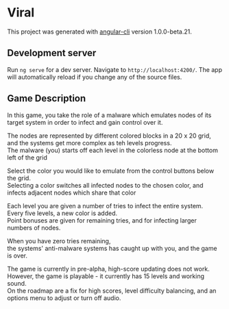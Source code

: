 # Viral

This project was generated with [angular-cli](https://github.com/angular/angular-cli) version 1.0.0-beta.21.

## Development server
Run `ng serve` for a dev server. Navigate to `http://localhost:4200/`. The app will automatically reload if you change any of the source files.

## Game Description
<div class="description">
    <p>In this game, you take the role of a malware which emulates nodes of its target system in order to infect and gain control over it.</p>
    <p>The nodes are represented by different colored blocks in a 20 x 20 grid, and the systems get more complex as teh levels progress.<br/>
    The malware (you) starts off each level in the colorless node at the bottom left of the grid</p>
    <p>Select the color you would like to emulate from the control buttons below the grid. <br/> 
      Selecting a color switches all infected nodes to the chosen color,
      and infects adjacent nodes which share that color</p>
    <p>Each level you are given a number of tries to infect the entire system. <br/>
      Every five levels, a new color is added.<br />
      Point bonuses are given for remaining tries, and for infecting larger numbers of nodes. <br/>
    </p>
    <p>When you have zero tries remaining, <br />
      the systems' anti-malware systems has caught up with you, and the game is over.</p>
    <p>The game is currently in pre-alpha, high-score updating does not work. <br/>
    However, the game is playable - it currently has 15 levels and working sound. <br/>
    On the roadmap are a fix for high scores, level difficulty balancing, and an options menu to adjust or turn off audio.</p>
  </div>